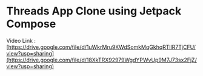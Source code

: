# Threads App Clone using Jetpack Compose
Video Link : [https://drive.google.com/file/d/1uWkrMru9KWdSomkMqGkhqRTllR7TjCFU/view?usp=sharing](https://drive.google.com/file/d/18XkTRX92979WgdYPWvUp9M7J73sx2FjZ/view?usp=sharing)
